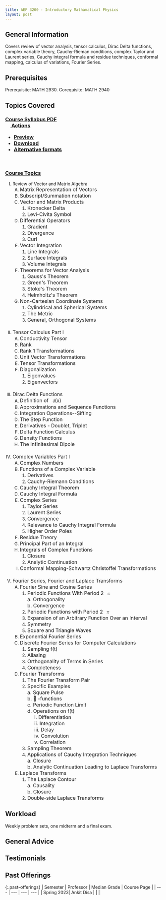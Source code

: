 ```yaml
---
title: AEP 3200 - Introductory Mathamatical Physics
layout: post
---
```


<link rel="stylesheet" href="../main.css">

## General Information

Covers review of vector analysis, tensor calculus, Dirac Delta functions, complex variable theory, Cauchy-Rieman conditions, complex Taylor and Laurent series, Cauchy integral formula and residue techniques, conformal mapping, calculus of variations, Fourier Series.

## Prerequisites

 Prerequisite: MATH 2930. Corequisite: MATH 2940

## Topics Covered

<div id="course_syllabus" style="margin-bottom: 10px;" class="user_content enhanced">
  <h3><span style="text-decoration: underline;"><strong><span class="textLayer--absolute" dir="ltr" role="presentation"><span class="ally-file-link-holder link_holder"><span class="instructure_file_holder link_holder instructure_file_link_holder ally-file-link-holder"><a class="inline_disabled preview_in_overlay" title="syllabus.pdf" href="https://canvas.cornell.edu/courses/51136/files/7550997?wrap=1" target="_blank" data-id="7550997">Course Syllabus PDF</a><div class="inline-block ally-enhancement ally-user-content-dropdown">
    <a href="#" role="button" tabindex="0" class="al-trigger">
        <img style="width:16px; height:16px" src="/images/svg-icons/svg_icon_download.svg" alt="" role="presentation">
        <span class="screenreader-only">Actions</span>
    </a>
    <ul class="al-options">
        <li><a href="https://canvas.cornell.edu/courses/51136/files/7550997?wrap=1" class="inline_disabled preview_in_overlay" data-id="7550997">Preview</a></li>
        <li><a href="https://canvas.cornell.edu/courses/51136/files/7550997/download?download_frd=1" data-id="7550997">Download</a></li>
        <li><a href="#" class="ally-accessible-versions" data-id="7550997">Alternative formats</a></li>
    </ul>
</div></span></span></span></strong></span></h3>
<p>&nbsp;</p>
<h3><span style="text-decoration: underline;"><strong><span class="textLayer--absolute" dir="ltr" role="presentation">Course Topics</span></strong></span></h3>
<ol style="list-style-type: upper-roman;">
<li><span class="textLayer--absolute" dir="ltr" role="presentation">Review of Vector and Matrix Algebra</span>
<ol style="list-style-type: upper-alpha;">
<li><span class="textLayer--absolute" style="color: var(--ic-brand-font-color-dark); font-family: inherit; font-size: 1rem;" dir="ltr" role="presentation">Matrix Representation of Vectors</span></li>
<li><span class="textLayer--absolute" style="color: var(--ic-brand-font-color-dark); font-family: inherit; font-size: 1rem;" dir="ltr" role="presentation">Subscript/Summation notation</span></li>
<li><span class="textLayer--absolute" style="color: var(--ic-brand-font-color-dark); font-family: inherit; font-size: 1rem;" dir="ltr" role="presentation">Vector and Matrix Products</span>
<ol style="list-style-type: decimal;">
<li><span class="textLayer--absolute" style="color: var(--ic-brand-font-color-dark); font-family: inherit; font-size: 1rem;" dir="ltr" role="presentation">Kronecker Delta</span></li>
<li><span class="textLayer--absolute" style="color: var(--ic-brand-font-color-dark); font-family: inherit; font-size: 1rem;" dir="ltr" role="presentation">Levi-Civita Symbol</span></li>
</ol>
</li>
<li><span class="textLayer--absolute" style="color: var(--ic-brand-font-color-dark); font-family: inherit; font-size: 1rem;" dir="ltr" role="presentation">Differential Operators</span><br>
<ol style="list-style-type: decimal;">
<li><span class="textLayer--absolute" style="color: var(--ic-brand-font-color-dark); font-family: inherit; font-size: 1rem;" dir="ltr" role="presentation">Gradient</span></li>
<li><span class="textLayer--absolute" style="color: var(--ic-brand-font-color-dark); font-family: inherit; font-size: 1rem;" dir="ltr" role="presentation">Divergence</span></li>
<li><span class="textLayer--absolute" style="color: var(--ic-brand-font-color-dark); font-family: inherit; font-size: 1rem;" dir="ltr" role="presentation">Curl</span></li>
</ol>
</li>
<li><span class="textLayer--absolute" style="color: var(--ic-brand-font-color-dark); font-family: inherit; font-size: 1rem;" dir="ltr" role="presentation">Vector Integration</span><br>
<ol style="list-style-type: decimal;">
<li><span class="textLayer--absolute" style="color: var(--ic-brand-font-color-dark); font-family: inherit; font-size: 1rem;" dir="ltr" role="presentation">Line Integrals</span></li>
<li><span class="textLayer--absolute" style="color: var(--ic-brand-font-color-dark); font-family: inherit; font-size: 1rem;" dir="ltr" role="presentation">Surface Integrals</span></li>
<li><span class="textLayer--absolute" style="color: var(--ic-brand-font-color-dark); font-family: inherit; font-size: 1rem;" dir="ltr" role="presentation">Volume Integrals</span></li>
</ol>
</li>
<li><span class="textLayer--absolute" style="color: var(--ic-brand-font-color-dark); font-family: inherit; font-size: 1rem;" dir="ltr" role="presentation">Theorems for Vector Analysis</span>
<ol style="list-style-type: decimal;">
<li><span class="textLayer--absolute" style="color: var(--ic-brand-font-color-dark); font-family: inherit; font-size: 1rem;" dir="ltr" role="presentation">Gauss's Theorem</span></li>
<li><span class="textLayer--absolute" style="color: var(--ic-brand-font-color-dark); font-family: inherit; font-size: 1rem;" dir="ltr" role="presentation">Green's Theorem</span></li>
<li><span class="textLayer--absolute" style="color: var(--ic-brand-font-color-dark); font-family: inherit; font-size: 1rem;" dir="ltr" role="presentation">Stoke's Theorem</span></li>
<li><span class="textLayer--absolute" style="color: var(--ic-brand-font-color-dark); font-family: inherit; font-size: 1rem;" dir="ltr" role="presentation">Helmholtz's Theorem</span></li>
</ol>
</li>
<li><span class="textLayer--absolute" style="color: var(--ic-brand-font-color-dark); font-family: inherit; font-size: 1rem;" dir="ltr" role="presentation">Non-Cartesian Coordinate Systems</span><br>
<ol style="list-style-type: decimal;">
<li><span class="textLayer--absolute" style="color: var(--ic-brand-font-color-dark); font-family: inherit; font-size: 1rem;" dir="ltr" role="presentation">Cylindrical and Spherical Systems</span></li>
<li><span class="textLayer--absolute" style="color: var(--ic-brand-font-color-dark); font-family: inherit; font-size: 1rem;" dir="ltr" role="presentation">The Metric</span></li>
<li><span class="textLayer--absolute" style="color: var(--ic-brand-font-color-dark); font-family: inherit; font-size: 1rem;" dir="ltr" role="presentation">General, Orthogonal Systems<br><br></span></li>
</ol>
</li>
</ol>
</li>
<li><span style="color: var(--ic-brand-font-color-dark); font-family: inherit; font-size: 1rem;">Tensor Calculus Part I</span><br>
<ol style="list-style-type: upper-alpha;">
<li><span class="textLayer--absolute" style="color: var(--ic-brand-font-color-dark); font-family: inherit; font-size: 1rem;" dir="ltr" role="presentation">Conductivity Tensor</span></li>
<li><span class="textLayer--absolute" style="color: var(--ic-brand-font-color-dark); font-family: inherit; font-size: 1rem;" dir="ltr" role="presentation">Rank</span></li>
<li><span class="textLayer--absolute" style="color: var(--ic-brand-font-color-dark); font-family: inherit; font-size: 1rem;" dir="ltr" role="presentation">Rank 1 Transformations</span></li>
<li><span class="textLayer--absolute" style="color: var(--ic-brand-font-color-dark); font-family: inherit; font-size: 1rem;" dir="ltr" role="presentation">Unit Vector Transformations</span></li>
<li><span class="textLayer--absolute" style="color: var(--ic-brand-font-color-dark); font-family: inherit; font-size: 1rem;" dir="ltr" role="presentation">Tensor Transformations</span></li>
<li><span class="textLayer--absolute" style="color: var(--ic-brand-font-color-dark); font-family: inherit; font-size: 1rem;" dir="ltr" role="presentation"><span class="textLayer--absolute" dir="ltr" role="presentation">Diagonalization</span></span>
<ol style="list-style-type: decimal;">
<li><span class="textLayer--absolute" style="color: var(--ic-brand-font-color-dark); font-family: inherit; font-size: 1rem;" dir="ltr" role="presentation"><span class="textLayer--absolute" dir="ltr" role="presentation">Eigenvalues</span></span></li>
<li><span class="textLayer--absolute" style="color: var(--ic-brand-font-color-dark); font-family: inherit; font-size: 1rem;" dir="ltr" role="presentation"><span class="textLayer--absolute" dir="ltr" role="presentation">Eigenvectors<br><br></span></span></li>
</ol>
</li>
</ol>
</li>
<li><span class="textLayer--absolute" style="color: var(--ic-brand-font-color-dark); font-family: inherit; font-size: 1rem;" dir="ltr" role="presentation"><span class="textLayer--absolute" dir="ltr" role="presentation">Dirac Delta Functions</span></span>
<ol style="list-style-type: upper-alpha;">
<li><span class="textLayer--absolute" style="color: var(--ic-brand-font-color-dark); font-family: inherit; font-size: 1rem;" dir="ltr" role="presentation"><span class="textLayer--absolute" dir="ltr" role="presentation">Definition of </span><span class="textLayer--absolute" dir="ltr" role="presentation"><span class="math_equation_latex fade-in-equation" style="null"><span class="MathJax_Preview" style="color: inherit;"></span><span class="MathJax_SVG" id="MathJax-Element-1-Frame" tabindex="0" style="font-size: 100%; display: inline-block; position: relative;" data-mathml="<math xmlns=&quot;http://www.w3.org/1998/Math/MathML&quot;><mi>&amp;#x03B4;</mi></math>" role="presentation"><svg xmlns:xlink="http://www.w3.org/1999/xlink" width="1.049ex" height="2.108ex" viewBox="0 -799.3 451.5 907.6" role="img" focusable="false" style="vertical-align: -0.252ex;" aria-hidden="true"><g stroke="currentColor" fill="currentColor" stroke-width="0" transform="matrix(1 0 0 -1 0 0)"><use xlink:href="#MJMATHI-3B4" x="0" y="0"></use></g></svg><span class="MJX_Assistive_MathML" role="presentation"><math xmlns="http://www.w3.org/1998/Math/MathML"><mi>δ</mi></math></span></span><script type="math/tex" id="MathJax-Element-1">\delta</script></span></span><span class="textLayer--absolute" dir="ltr" role="presentation">(x)</span></span></li>
<li><span class="textLayer--absolute" style="color: var(--ic-brand-font-color-dark); font-family: inherit; font-size: 1rem;" dir="ltr" role="presentation"><span class="textLayer--absolute" dir="ltr" role="presentation">Approximations and Sequence Functions</span></span></li>
<li><span class="textLayer--absolute" style="color: var(--ic-brand-font-color-dark); font-family: inherit; font-size: 1rem;" dir="ltr" role="presentation"><span class="textLayer--absolute" dir="ltr" role="presentation">Integration Operations--Sifting</span></span></li>
<li><span class="textLayer--absolute" style="color: var(--ic-brand-font-color-dark); font-family: inherit; font-size: 1rem;" dir="ltr" role="presentation"><span class="textLayer--absolute" dir="ltr" role="presentation">The Step Function</span></span></li>
<li><span class="textLayer--absolute" style="color: var(--ic-brand-font-color-dark); font-family: inherit; font-size: 1rem;" dir="ltr" role="presentation"><span class="textLayer--absolute" dir="ltr" role="presentation">Derivatives - Doublet, Triplet</span></span></li>
<li><span class="textLayer--absolute" style="color: var(--ic-brand-font-color-dark); font-family: inherit; font-size: 1rem;" dir="ltr" role="presentation"><span class="textLayer--absolute" dir="ltr" role="presentation">Delta Function Calculus</span></span></li>
<li><span class="textLayer--absolute" style="color: var(--ic-brand-font-color-dark); font-family: inherit; font-size: 1rem;" dir="ltr" role="presentation"><span class="textLayer--absolute" dir="ltr" role="presentation">Density Functions</span></span></li>
<li><span class="textLayer--absolute" style="color: var(--ic-brand-font-color-dark); font-family: inherit; font-size: 1rem;" dir="ltr" role="presentation"><span class="textLayer--absolute" dir="ltr" role="presentation">The Infinitesimal Dipole<br><br></span></span></li>
</ol>
</li>
<li><span class="textLayer--absolute" style="color: var(--ic-brand-font-color-dark); font-family: inherit; font-size: 1rem;" dir="ltr" role="presentation"><span class="textLayer--absolute" dir="ltr" role="presentation">Complex Variables Part I</span><br class="textLayer--absolute" role="presentation"></span>
<ol style="list-style-type: upper-alpha;">
<li><span class="textLayer--absolute" style="color: var(--ic-brand-font-color-dark); font-family: inherit; font-size: 1rem;" dir="ltr" role="presentation"><span class="textLayer--absolute" dir="ltr" role="presentation">Complex Numbers</span></span></li>
<li><span class="textLayer--absolute" style="color: var(--ic-brand-font-color-dark); font-family: inherit; font-size: 1rem;" dir="ltr" role="presentation"><span class="textLayer--absolute" dir="ltr" role="presentation">Functions of a Complex Variable</span></span>
<ol style="list-style-type: decimal;">
<li><span class="textLayer--absolute" style="color: var(--ic-brand-font-color-dark); font-family: inherit; font-size: 1rem;" dir="ltr" role="presentation"><span class="textLayer--absolute" dir="ltr" role="presentation">Derivatives</span></span></li>
<li><span class="textLayer--absolute" style="color: var(--ic-brand-font-color-dark); font-family: inherit; font-size: 1rem;" dir="ltr" role="presentation"><span class="textLayer--absolute" dir="ltr" role="presentation">Cauchy-Riemann Conditions</span></span></li>
</ol>
</li>
<li><span class="textLayer--absolute" style="color: var(--ic-brand-font-color-dark); font-family: inherit; font-size: 1rem;" dir="ltr" role="presentation"><span class="textLayer--absolute" dir="ltr" role="presentation">Cauchy Integral Theorem</span></span></li>
<li><span class="textLayer--absolute" style="color: var(--ic-brand-font-color-dark); font-family: inherit; font-size: 1rem;" dir="ltr" role="presentation"><span class="textLayer--absolute" dir="ltr" role="presentation">Cauchy Integral Formula</span></span></li>
<li><span class="textLayer--absolute" style="color: var(--ic-brand-font-color-dark); font-family: inherit; font-size: 1rem;" dir="ltr" role="presentation"><span class="textLayer--absolute" dir="ltr" role="presentation">Complex Series</span></span>
<ol style="list-style-type: decimal;">
<li><span class="textLayer--absolute" style="color: var(--ic-brand-font-color-dark); font-family: inherit; font-size: 1rem;" dir="ltr" role="presentation"><span class="textLayer--absolute" dir="ltr" role="presentation">Taylor Series</span></span></li>
<li><span class="textLayer--absolute" style="color: var(--ic-brand-font-color-dark); font-family: inherit; font-size: 1rem;" dir="ltr" role="presentation"><span class="textLayer--absolute" dir="ltr" role="presentation">Laurent Series</span></span></li>
<li><span class="textLayer--absolute" style="color: var(--ic-brand-font-color-dark); font-family: inherit; font-size: 1rem;" dir="ltr" role="presentation"><span class="textLayer--absolute" dir="ltr" role="presentation">Convergence</span></span></li>
<li><span class="textLayer--absolute" style="color: var(--ic-brand-font-color-dark); font-family: inherit; font-size: 1rem;" dir="ltr" role="presentation"><span class="textLayer--absolute" dir="ltr" role="presentation">Relevance to Cauchy Integral Formula</span></span></li>
<li><span class="textLayer--absolute" style="color: var(--ic-brand-font-color-dark); font-family: inherit; font-size: 1rem;" dir="ltr" role="presentation"><span class="textLayer--absolute" dir="ltr" role="presentation">Higher Order Poles</span></span></li>
</ol>
</li>
<li><span class="textLayer--absolute" style="color: var(--ic-brand-font-color-dark); font-family: inherit; font-size: 1rem;" dir="ltr" role="presentation"><span class="textLayer--absolute" dir="ltr" role="presentation">Residue Theory</span></span></li>
<li><span class="textLayer--absolute" style="color: var(--ic-brand-font-color-dark); font-family: inherit; font-size: 1rem;" dir="ltr" role="presentation"><span class="textLayer--absolute" dir="ltr" role="presentation">Principal Part of an Integral</span></span></li>
<li><span class="textLayer--absolute" style="color: var(--ic-brand-font-color-dark); font-family: inherit; font-size: 1rem;" dir="ltr" role="presentation"><span class="textLayer--absolute" dir="ltr" role="presentation">Integrals of Complex Functions</span></span>
<ol style="list-style-type: decimal;">
<li><span class="textLayer--absolute" style="color: var(--ic-brand-font-color-dark); font-family: inherit; font-size: 1rem;" dir="ltr" role="presentation"><span class="textLayer--absolute" dir="ltr" role="presentation">Closure</span></span></li>
<li><span class="textLayer--absolute" style="color: var(--ic-brand-font-color-dark); font-family: inherit; font-size: 1rem;" dir="ltr" role="presentation"><span class="textLayer--absolute" dir="ltr" role="presentation">Analytic Continuation</span></span></li>
</ol>
</li>
<li><span class="textLayer--absolute" style="color: var(--ic-brand-font-color-dark); font-family: inherit; font-size: 1rem;" dir="ltr" role="presentation"><span class="textLayer--absolute" dir="ltr" role="presentation">Conformal Mapping-Schwartz Christoffel Transformations<br><br></span></span></li>
</ol>
</li>
<li><span class="textLayer--absolute" style="color: var(--ic-brand-font-color-dark); font-family: inherit; font-size: 1rem;" dir="ltr" role="presentation"><span class="textLayer--absolute" dir="ltr" role="presentation">Fourier Series, Fourier and Laplace Transforms</span></span>
<ol style="list-style-type: upper-alpha;">
<li><span class="textLayer--absolute" style="color: var(--ic-brand-font-color-dark); font-family: inherit; font-size: 1rem;" dir="ltr" role="presentation"><span class="textLayer--absolute" dir="ltr" role="presentation">Fourier Sine and Cosine Series</span></span>
<ol style="list-style-type: decimal;">
<li><span class="textLayer--absolute" style="color: var(--ic-brand-font-color-dark); font-family: inherit; font-size: 1rem;" dir="ltr" role="presentation"><span class="textLayer--absolute" dir="ltr" role="presentation">Periodic Functions With Period 2<span class="math_equation_latex fade-in-equation" style="null"><span class="MathJax_Preview" style="color: inherit;"></span><span class="MathJax_SVG" id="MathJax-Element-2-Frame" tabindex="0" style="font-size: 100%; display: inline-block; position: relative;" data-mathml="<math xmlns=&quot;http://www.w3.org/1998/Math/MathML&quot;><mi>&amp;#x03C0;</mi></math>" role="presentation"><svg xmlns:xlink="http://www.w3.org/1999/xlink" width="1.332ex" height="1.491ex" viewBox="0 -533.5 573.5 641.9" role="img" focusable="false" style="vertical-align: -0.252ex;" aria-hidden="true"><g stroke="currentColor" fill="currentColor" stroke-width="0" transform="matrix(1 0 0 -1 0 0)"><use xlink:href="#MJMATHI-3C0" x="0" y="0"></use></g></svg><span class="MJX_Assistive_MathML" role="presentation"><math xmlns="http://www.w3.org/1998/Math/MathML"><mi>π</mi></math></span></span><script type="math/tex" id="MathJax-Element-2">\pi</script></span><br class="textLayer--absolute" role="presentation">a. Orthogonality<br class="textLayer--absolute" role="presentation">b. Convergence</span></span></li>
<li><span class="textLayer--absolute" style="color: var(--ic-brand-font-color-dark); font-family: inherit; font-size: 1rem;" dir="ltr" role="presentation"><span class="textLayer--absolute" dir="ltr" role="presentation">Periodic Functions with Period 2<span class="math_equation_latex fade-in-equation" style="null"><span class="MathJax_Preview" style="color: inherit;"></span><span class="MathJax_SVG" id="MathJax-Element-3-Frame" tabindex="0" style="font-size: 100%; display: inline-block; position: relative;" data-mathml="<math xmlns=&quot;http://www.w3.org/1998/Math/MathML&quot;><mi>&amp;#x03C0;</mi></math>" role="presentation"><svg xmlns:xlink="http://www.w3.org/1999/xlink" width="1.332ex" height="1.491ex" viewBox="0 -533.5 573.5 641.9" role="img" focusable="false" style="vertical-align: -0.252ex;" aria-hidden="true"><g stroke="currentColor" fill="currentColor" stroke-width="0" transform="matrix(1 0 0 -1 0 0)"><use xlink:href="#MJMATHI-3C0" x="0" y="0"></use></g></svg><span class="MJX_Assistive_MathML" role="presentation"><math xmlns="http://www.w3.org/1998/Math/MathML"><mi>π</mi></math></span></span><script type="math/tex" id="MathJax-Element-3">\pi</script></span></span></span></li>
<li><span class="textLayer--absolute" style="color: var(--ic-brand-font-color-dark); font-family: inherit; font-size: 1rem;" dir="ltr" role="presentation"><span class="textLayer--absolute" dir="ltr" role="presentation">Expansion of an Arbitrary Function Over an Interval</span></span></li>
<li><span class="textLayer--absolute" style="color: var(--ic-brand-font-color-dark); font-family: inherit; font-size: 1rem;" dir="ltr" role="presentation"><span class="textLayer--absolute" dir="ltr" role="presentation">Symmetry</span></span></li>
<li><span class="textLayer--absolute" style="color: var(--ic-brand-font-color-dark); font-family: inherit; font-size: 1rem;" dir="ltr" role="presentation"><span class="textLayer--absolute" dir="ltr" role="presentation">Square and Triangle Waves</span></span></li>
</ol>
</li>
<li><span class="textLayer--absolute" style="color: var(--ic-brand-font-color-dark); font-family: inherit; font-size: 1rem;" dir="ltr" role="presentation"><span class="textLayer--absolute" dir="ltr" role="presentation">Exponential Fourier Series</span></span></li>
<li><span class="textLayer--absolute" style="color: var(--ic-brand-font-color-dark); font-family: inherit; font-size: 1rem;" dir="ltr" role="presentation"><span class="textLayer--absolute" dir="ltr" role="presentation">Discrete Fourier Series for Computer Calculations</span></span>
<ol style="list-style-type: decimal;">
<li><span class="textLayer--absolute" style="color: var(--ic-brand-font-color-dark); font-family: inherit; font-size: 1rem;" dir="ltr" role="presentation"><span class="textLayer--absolute" dir="ltr" role="presentation">Sampling f(t)</span></span></li>
<li><span class="textLayer--absolute" style="color: var(--ic-brand-font-color-dark); font-family: inherit; font-size: 1rem;" dir="ltr" role="presentation"><span class="textLayer--absolute" dir="ltr" role="presentation">Aliasing</span></span></li>
<li><span class="textLayer--absolute" style="color: var(--ic-brand-font-color-dark); font-family: inherit; font-size: 1rem;" dir="ltr" role="presentation"><span class="textLayer--absolute" dir="ltr" role="presentation">Orthogonality of Terms in Series</span></span></li>
<li><span class="textLayer--absolute" style="color: var(--ic-brand-font-color-dark); font-family: inherit; font-size: 1rem;" dir="ltr" role="presentation"><span class="textLayer--absolute" dir="ltr" role="presentation">Completeness</span></span></li>
</ol>
</li>
<li><span class="textLayer--absolute" style="color: var(--ic-brand-font-color-dark); font-family: inherit; font-size: 1rem;" dir="ltr" role="presentation"><span class="textLayer--absolute" dir="ltr" role="presentation">Fourier Transforms</span></span>
<ol style="list-style-type: decimal;">
<li><span class="textLayer--absolute" style="color: var(--ic-brand-font-color-dark); font-family: inherit; font-size: 1rem;" dir="ltr" role="presentation"><span class="textLayer--absolute" dir="ltr" role="presentation">The Fourier Transform Pair</span></span></li>
<li><span class="textLayer--absolute" style="color: var(--ic-brand-font-color-dark); font-family: inherit; font-size: 1rem;" dir="ltr" role="presentation"><span class="textLayer--absolute" dir="ltr" role="presentation">Specific Examples<br class="textLayer--absolute" role="presentation">a. Square Pulse<br class="textLayer--absolute" role="presentation">b.  -functions<br class="textLayer--absolute" role="presentation">c. Periodic Function Limit<br class="textLayer--absolute" role="presentation">d. Operations on f(t)<br></span></span><span class="textLayer--absolute" style="color: var(--ic-brand-font-color-dark); font-family: inherit; font-size: 1rem;" dir="ltr" role="presentation"><span class="textLayer--absolute" dir="ltr" role="presentation">&nbsp; &nbsp; &nbsp;i. Differentiation<br class="textLayer--absolute" role="presentation">&nbsp; &nbsp; &nbsp;ii. Integration<br class="textLayer--absolute" role="presentation">&nbsp; &nbsp; &nbsp;iii. Delay<br class="textLayer--absolute" role="presentation">&nbsp; &nbsp; &nbsp;iv. Convolution<br class="textLayer--absolute" role="presentation">&nbsp; &nbsp; &nbsp;v. Correlation</span></span></li>
<li><span class="textLayer--absolute" style="color: var(--ic-brand-font-color-dark); font-family: inherit; font-size: 1rem;" dir="ltr" role="presentation"><span class="textLayer--absolute" dir="ltr" role="presentation">Sampling Theorem</span></span></li>
<li><span class="textLayer--absolute" style="color: var(--ic-brand-font-color-dark); font-family: inherit; font-size: 1rem;" dir="ltr" role="presentation"><span class="textLayer--absolute" dir="ltr" role="presentation">Applications of Cauchy Integration Techniques<br class="textLayer--absolute" role="presentation">a. Closure<br class="textLayer--absolute" role="presentation">b. Analytic Continuation Leading to Laplace Transforms</span></span></li>
</ol>
</li>
<li><span class="textLayer--absolute" style="color: var(--ic-brand-font-color-dark); font-family: inherit; font-size: 1rem;" dir="ltr" role="presentation"><span class="textLayer--absolute" dir="ltr" role="presentation">Laplace Transforms</span></span>
<ol style="list-style-type: decimal;">
<li><span class="textLayer--absolute" style="color: var(--ic-brand-font-color-dark); font-family: inherit; font-size: 1rem;" dir="ltr" role="presentation"><span class="textLayer--absolute" dir="ltr" role="presentation">The Laplace Contour<br>a. Causality<br>b. Closure<br></span></span></li>
<li><span class="textLayer--absolute" style="color: var(--ic-brand-font-color-dark); font-family: inherit; font-size: 1rem;" dir="ltr" role="presentation"><span class="textLayer--absolute" dir="ltr" role="presentation">Double-side Laplace Transforms</span></span></li>
</ol>
</li>
</ol>
</li>
</ol>
</div>

## Workload

Weekly problem sets, one midterm and a final exam.

## General Advice

  
## Testimonials


## Past Offerings

{:.past-offerings}
| Semester | Professor | Median Grade | Course Page |
| --- | --- | --- | --- |
|  Spring 2023| Ankit Disa |  |  |


